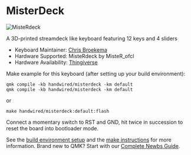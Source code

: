 # MisterDeck

![MisteRdeck](https://i.imgur.com/FTPWqkX.jpeg)

A 3D-printed streamdeck like keyboard featuring 12 keys and 4 sliders

* Keyboard Maintainer: [Chris Broekema](https://github.com/broekema)
* Hardware Supported: MisteRdeck by MisteR_ofcl 
* Hardware Availability: [Thingiverse](https://www.thingiverse.com/thing:4627779)

Make example for this keyboard (after setting up your build environment):

    qmk compile -kb handwired/misterdeck -km default
    qmk compile -kb handwired/misterdeck -km default

or

    make handwired/misterdeck:default:flash

Connect a momentary switch to RST and GND, hit twice in succession to reset the board into bootloader mode.

See the [build environment setup](https://docs.qmk.fm/#/getting_started_build_tools) and the [make instructions](https://docs.qmk.fm/#/getting_started_make_guide) for more information. Brand new to QMK? Start with our [Complete Newbs Guide](https://docs.qmk.fm/#/newbs).